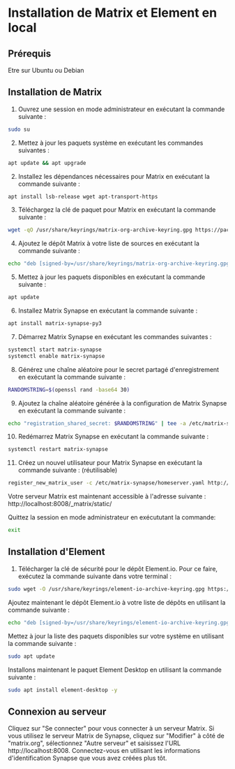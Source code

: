 # Installation de Matrix et Element en local

## Prérequis

Etre sur Ubuntu ou Debian 

## Installation de Matrix
1. Ouvrez une session en mode administrateur en exécutant la commande suivante :

```bash
sudo su
```

2. Mettez à jour les paquets système en exécutant les commandes suivantes :

```bash
apt update && apt upgrade
```

2. Installez les dépendances nécessaires pour Matrix en exécutant la commande suivante :

```bash
apt install lsb-release wget apt-transport-https
```

3. Téléchargez la clé de paquet pour Matrix en exécutant la commande suivante :

```bash
wget -qO /usr/share/keyrings/matrix-org-archive-keyring.gpg https://packages.matrix.org/debian/matrix-org-archive-keyring.gpg
```

4. Ajoutez le dépôt Matrix à votre liste de sources en exécutant la commande suivante :

```bash
echo "deb [signed-by=/usr/share/keyrings/matrix-org-archive-keyring.gpg] https://packages.matrix.org/debian/ $(lsb_release -cs) main" | tee /etc/apt/sources.list.d/matrix-org.list
```

5. Mettez à jour les paquets disponibles en exécutant la commande suivante :

```bash
apt update
```

6. Installez Matrix Synapse en exécutant la commande suivante :

```bash
apt install matrix-synapse-py3
```

7. Démarrez Matrix Synapse en exécutant les commandes suivantes :

```bash
systemctl start matrix-synapse
systemctl enable matrix-synapse
```

8. Générez une chaîne aléatoire pour le secret partagé d'enregistrement en exécutant la commande suivante :

```bash
RANDOMSTRING=$(openssl rand -base64 30)
```

9. Ajoutez la chaîne aléatoire générée à la configuration de Matrix Synapse en exécutant la commande suivante :

```bash
echo "registration_shared_secret: $RANDOMSTRING" | tee -a /etc/matrix-synapse/homeserver.yaml > /dev/null
```

10. Redémarrez Matrix Synapse en exécutant la commande suivante :

```bash
systemctl restart matrix-synapse
```

11. Créez un nouvel utilisateur pour Matrix Synapse en exécutant la commande suivante : (réutilisable)

```bash
register_new_matrix_user -c /etc/matrix-synapse/homeserver.yaml http://localhost:8008
```

Votre serveur Matrix est maintenant accessible à l'adresse suivante :
http://localhost:8008/_matrix/static/

Quittez la session en mode administrateur en exécututant la commande:

```bash
exit
```

## Installation d'Element

1. Télécharger la clé de sécurité pour le dépôt Element.io. Pour ce faire, exécutez la commande suivante dans votre terminal :

```bash
sudo wget -O /usr/share/keyrings/element-io-archive-keyring.gpg https://packages.element.io/debian/element-io-archive-keyring.gpg
```

Ajoutez maintenant le dépôt Element.io à votre liste de dépôts en utilisant la commande suivante :

```bash
echo "deb [signed-by=/usr/share/keyrings/element-io-archive-keyring.gpg] https://packages.element.io/debian/ default main" | sudo tee /etc/apt/sources.list.d/element-io.list
```

Mettez à jour la liste des paquets disponibles sur votre système en utilisant la commande suivante :

```bash
sudo apt update
```

Installons maintenant le paquet Element Desktop en utilisant la commande suivante :

```bash
sudo apt install element-desktop -y
```

## Connexion au serveur

Cliquez sur "Se connecter" pour vous connecter à un serveur Matrix. Si vous utilisez le serveur Matrix de Synapse, cliquez sur "Modifier" à côté de "matrix.org", sélectionnez "Autre serveur" et saisissez l'URL http://localhost:8008. Connectez-vous en utilisant les informations d'identification Synapse que vous avez créées plus tôt.

